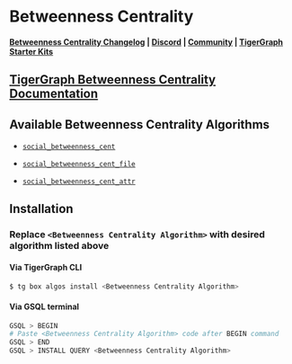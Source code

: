 
# Betweenness Centrality

#### [Betweenness Centrality Changelog](https://github.com/karimsaraipour/gsql-graph-algorithms/tree/algorithm-folder-restructure/algorithms/templates/examples/betweenness_centrality/CHANGELOG.md) | [Discord](https://discord.gg/vFbmPyvJJN) | [Community](https://community.tigergraph.com) | [TigerGraph Starter Kits](https://github.com/zrougamed/TigerGraph-Starter-Kits-Parser)

## [TigerGraph Betweenness Centrality Documentation](https://docs.tigergraph.com/tigergraph-platform-overview/graph-algorithm-library#betweenness-centrality)

## Available Betweenness Centrality Algorithms 

* [`social_betweenness_cent`](https://github.com/karimsaraipour/gsql-graph-algorithms/tree/algorithm-folder-restructure/algorithms/templates/examples/betweenness_centrality/social_betweenness_cent.gsql)

* [`social_betweenness_cent_file`](https://github.com/karimsaraipour/gsql-graph-algorithms/tree/algorithm-folder-restructure/algorithms/templates/examples/betweenness_centrality/social_betweenness_cent_file.gsql)

* [`social_betweenness_cent_attr`](https://github.com/karimsaraipour/gsql-graph-algorithms/tree/algorithm-folder-restructure/algorithms/templates/examples/betweenness_centrality/social_betweenness_cent_attr.gsql)

## Installation 

### Replace `<Betweenness Centrality Algorithm>` with desired algorithm listed above 

#### Via TigerGraph CLI

```bash
$ tg box algos install <Betweenness Centrality Algorithm>
```

#### Via GSQL terminal

```bash
GSQL > BEGIN
# Paste <Betweenness Centrality Algorithm> code after BEGIN command
GSQL > END 
GSQL > INSTALL QUERY <Betweenness Centrality Algorithm>
```
